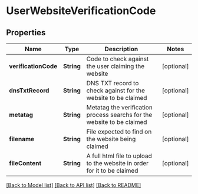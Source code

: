 # UserWebsiteVerificationCode

## Properties
Name | Type | Description | Notes
------------ | ------------- | ------------- | -------------
**verificationCode** | **String** | Code to check against the user claiming the website | [optional] 
**dnsTxtRecord** | **String** | DNS TXT record to check against for the website to be claimed | [optional] 
**metatag** | **String** | Metatag the verification process searchs for the website to be claimed | [optional] 
**filename** | **String** | File expected to find on the website being claimed | [optional] 
**fileContent** | **String** | A full html file to upload to the website in order for it to be claimed | [optional] 

[[Back to Model list]](../README.md#documentation-for-models) [[Back to API list]](../README.md#documentation-for-api-endpoints) [[Back to README]](../README.md)


